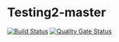 # Testing2-master
 [![Build Status](https://travis-ci.com/deadman23ru/Testing2-master.svg?branch=main)](https://travis-ci.com/deadman23ru/Testing2-master)
[![Quality Gate Status](https://sonarcloud.io/api/project_badges/measure?project=deadman23ru_Testing2-master&metric=alert_status)](https://sonarcloud.io/dashboard?id=deadman23ru_Testing2-master)
